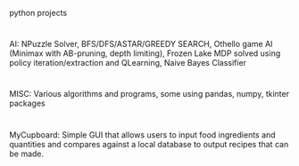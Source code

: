  
python projects
#
AI: NPuzzle Solver, BFS/DFS/ASTAR/GREEDY SEARCH, Othello game AI (Minimax with AB-pruning, depth limiting), Frozen Lake MDP solved using policy iteration/extraction and QLearning, Naive Bayes Classifier
#
MISC: Various algorithms and programs, some using pandas, numpy, tkinter packages
#
MyCupboard: Simple GUI that allows users to input food ingredients and quantities and compares against a local database to output recipes that can be made. 
